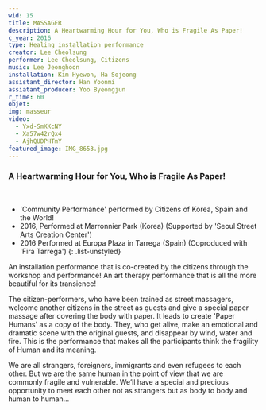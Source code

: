 ```yaml
---
wid: 15
title: MASSAGER
description: A Heartwarming Hour for You, Who is Fragile As Paper!
c_year: 2016
type: Healing installation performance
creator: Lee Cheolsung
performer: Lee Cheolsung, Citizens
music: Lee Jeonghoon
installation: Kim Hyewon, Ha Sojeong
assistant_director: Han Yoonmi
assiatant_producer: Yoo Byeongjun
r_time: 60
objet:
img: masseur
video:
  - Yxd-SmKKcNY
  - Xa57w42rQx4
  - AjhQUDPHTmY
featured_image: IMG_8653.jpg
---
```


### A Heartwarming Hour for You, Who is Fragile As Paper!

&nbsp;

- 'Community Performance' performed by Citizens of Korea, Spain and the World!
- 2016, Performed at Marronnier Park (Korea) (Supported by 'Seoul Street Arts Creation Center')
- 2016 Performed at Europa Plaza in Tarrega (Spain) (Coproduced with 'Fira Tarrega')
{: .list-unstyled}

An installation performance that is co-created by the citizens through the workshop and performance!
An art therapy performance that is all the more beautiful for its transience!

The citizen-performers, who have been trained as street massagers, welcome another citizens in the street as guests and give a special paper massage after covering the body with paper. It leads to create 'Paper Humans' as a copy of the body. They, who get alive, make an emotional and dramatic scene with the original guests, and disappear by wind, water and fire. This is the performance that makes all the participants think the fragility of Human and its meaning.

We are all strangers, foreigners, immigrants and even refugees to each other. But we are the same human in the point of view that we are commonly fragile and vulnerable. We’ll have a special and precious opportunity to meet each other not as strangers but as body to body and human to human…

